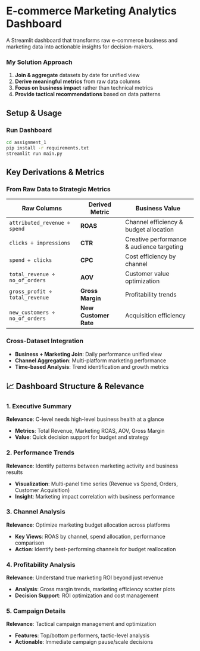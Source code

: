 # E-commerce Marketing Analytics Dashboard

A Streamlit dashboard that transforms raw e-commerce business and marketing data into actionable insights for decision-makers.

### My Solution Approach
1. **Join & aggregate** datasets by date for unified view
2. **Derive meaningful metrics** from raw data columns
3. **Focus on business impact** rather than technical metrics
4. **Provide tactical recommendations** based on data patterns

## Setup & Usage

### Run Dashboard
```bash
cd assignment_1
pip install -r requirements.txt
streamlit run main.py
```

## Key Derivations & Metrics

### From Raw Data to Strategic Metrics

| **Raw Columns** | **Derived Metric** | **Business Value** |
|---|---|---|
| `attributed_revenue ÷ spend` | **ROAS** | Channel efficiency & budget allocation |
| `clicks ÷ impressions` | **CTR** | Creative performance & audience targeting |
| `spend ÷ clicks` | **CPC** | Cost efficiency by channel |
| `total_revenue ÷ no_of_orders` | **AOV** | Customer value optimization |
| `gross_profit ÷ total_revenue` | **Gross Margin** | Profitability trends |
| `new_customers ÷ no_of_orders` | **New Customer Rate** | Acquisition efficiency |

### Cross-Dataset Integration
- **Business + Marketing Join**: Daily performance unified view
- **Channel Aggregation**: Multi-platform marketing performance
- **Time-based Analysis**: Trend identification and growth metrics

## 📈 Dashboard Structure & Relevance

### 1. Executive Summary
**Relevance**: C-level needs high-level business health at a glance
- **Metrics**: Total Revenue, Marketing ROAS, AOV, Gross Margin
- **Value**: Quick decision support for budget and strategy

### 2. Performance Trends
**Relevance**: Identify patterns between marketing activity and business results
- **Visualization**: Multi-panel time series (Revenue vs Spend, Orders, Customer Acquisition)
- **Insight**: Marketing impact correlation with business performance

### 3. Channel Analysis
**Relevance**: Optimize marketing budget allocation across platforms
- **Key Views**: ROAS by channel, spend allocation, performance comparison
- **Action**: Identify best-performing channels for budget reallocation

### 4. Profitability Analysis
**Relevance**: Understand true marketing ROI beyond just revenue
- **Analysis**: Gross margin trends, marketing efficiency scatter plots
- **Decision Support**: ROI optimization and cost management

### 5. Campaign Details
**Relevance**: Tactical campaign management and optimization
- **Features**: Top/bottom performers, tactic-level analysis
- **Actionable**: Immediate campaign pause/scale decisions


